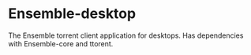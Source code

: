 # Ensemble-desktop
The Ensemble torrent client application for desktops. Has dependencies with Ensemble-core and ttorent.
